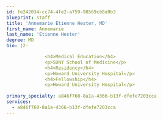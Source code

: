 ```yaml
---
id: fe242034-cc74-4fe2-a759-98569cb8a9b3
blueprint: staff
title: 'Annemarie Etienne Hester, MD'
first_name: Annemarie
last_name: 'Etienne Hester'
degree: MD
bio: |2-

              <h4>Medical Education</h4>
              <p>SUNY School of Medicine</p>
              <h4>Residency</h4>
              <p>Howard University Hospital</p>
              <h4>Fellowship</h4>
              <p>Howard University Hospital</p>
          
primary_specialty: a846f760-8a1a-4366-b13f-dfefe7203cca
services:
  - a846f760-8a1a-4366-b13f-dfefe7203cca
---
```

